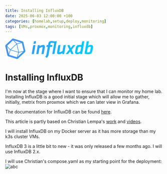 ```yaml
---
title: Installing InfluxDB
date: 2025-06-03 12:00:00 +100
categories: [homelab,setup,deploy,monitoring]
tags: [VMs,proxmox,monitoring,influxdb]
---
```

![Alt](/assets/images/InfluxDB_280x250_q85.png) 

# Installing InfluxDB
I'm now at the stage where I want to ensure that I can monitor my home lab.
Installing InfluxDB is a good initial stage which will allow me to gather, initially, metrix from proxmox which we can later view in Grafana.

The documentation for InfluxDB can be found [here](https://docs.influxdata.com/).

This article is partly based on Christian Lempa's [work](https://github.com/ChristianLempa) and [videos](https://www.youtube.com/@christianlempa).

I will install InfluxDB on my Docker server as it has more storage than my k3s cluster VMs.

InfluxDB 3 is a little bit to new - it was only released a few months ago.  I will use InfluxDB 2.x.

I will use Christian's compose.yaml as my starting point for the deployment:
![abc](https://raw.githubusercontent.com/ChristianLempa/boilerplates/refs/heads/main/docker-compose/influxdb/compose.yaml)



